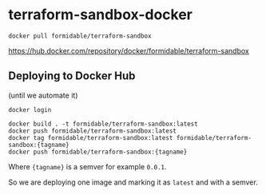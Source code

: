  # terraform-sandbox-docker

`docker pull formidable/terraform-sandbox`

https://hub.docker.com/repository/docker/formidable/terraform-sandbox

## Deploying to Docker Hub

(until we automate it)

```
docker login
```

```
docker build . -t formidable/terraform-sandbox:latest
docker push formidable/terraform-sandbox:latest
docker tag formidable/terraform-sandbox:latest formidable/terraform-sandbox:{tagname}
docker push formidable/terraform-sandbox:{tagname}
```
Where `{tagname}` is a semver for example `0.0.1`.

So we are deploying one image and marking it as `latest` and with a semver.
